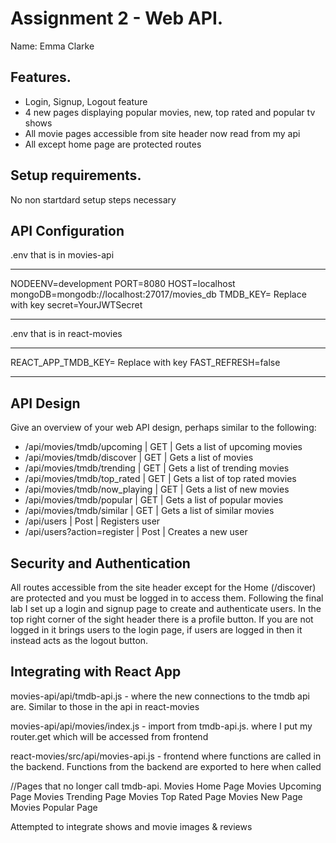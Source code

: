 # Assignment 2 - Web API.

Name: Emma Clarke

## Features.
 
 + Login, Signup, Logout feature
 + 4 new pages displaying popular movies, new, top rated and popular tv shows
 + All movie pages accessible from site header now read from my api
 + All except home page are protected routes

## Setup requirements.
No non startdard setup steps necessary

## API Configuration

.env that is in movies-api
______________________
NODEENV=development
PORT=8080
HOST=localhost
mongoDB=mongodb://localhost:27017/movies_db
TMDB_KEY= Replace with key
secret=YourJWTSecret
______________________

.env that is in react-movies
______________________
REACT_APP_TMDB_KEY= Replace with key
FAST_REFRESH=false
______________________

## API Design
Give an overview of your web API design, perhaps similar to the following: 

- /api/movies/tmdb/upcoming | GET | Gets a list of upcoming movies 
- /api/movies/tmdb/discover | GET | Gets a list of movies 
- /api/movies/tmdb/trending | GET | Gets a list of trending movies 
- /api/movies/tmdb/top_rated | GET | Gets a list of top rated movies 
- /api/movies/tmdb/now_playing | GET | Gets a list of new movies 
- /api/movies/tmdb/popular | GET | Gets a list of popular movies 
- /api/movies/tmdb/similar | GET | Gets a list of similar movies 
- /api/users | Post | Registers user 
- /api/users?action=register | Post | Creates a new user 

## Security and Authentication

All routes accessible from the site header except for the Home (/discover) are protected and you must be logged in to access them.
Following the final lab I set up a login and signup page to create and authenticate users. In the top right corner of the sight header there is a profile button. If you are not logged in it brings users to the login page, if users are logged in then it instead acts as the logout button.

## Integrating with React App
movies-api/api/tmdb-api.js - where the new connections to the tmdb api are. Similar to those in the api in react-movies

movies-api/api/movies/index.js - import from tmdb-api.js. where I put my router.get which will be accessed from frontend

react-movies/src/api/movies-api.js - frontend where functions are called in the backend. Functions from the backend are exported to here when called

//Pages that no longer call tmdb-api.
Movies Home Page
Movies Upcoming Page
Movies Trending Page
Movies Top Rated Page
Movies New Page
Movies Popular Page

Attempted to integrate shows and movie images & reviews


